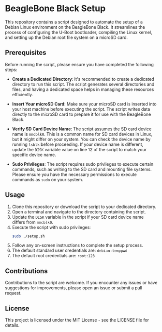 # BeagleBone Black Setup

This repository contains a script designed to automate the setup of a Debian Linux environment on the BeagleBone Black. It streamlines the process of configuring the U-Boot bootloader, compiling the Linux kernel, and setting up the Debian root file system on a microSD card.

## Prerequisites

Before running the script, please ensure you have completed the following steps:

- **Create a Dedicated Directory**: It's recommended to create a dedicated directory to run this script. The script generates several directories and files, and having a dedicated space helps in managing these resources efficiently.

- **Insert Your microSD Card**: Make sure your microSD card is inserted into your host machine before executing the script. The script writes data directly to the microSD card to prepare it for use with the BeagleBone Black.

- **Verify SD Card Device Name**: The script assumes the SD card device name is `mmcblk0`. This is a common name for SD card devices in Linux, but it might differ on your system. You can check the device name by running `lsblk` before proceeding. If your device name is different, update the `DISK` variable value on line 12 of the script to match your specific device name.

- **Sudo Privileges**: The script requires sudo privileges to execute certain commands, such as writing to the SD card and mounting file systems. Please ensure you have the necessary permissions to execute commands as `sudo` on your system.

## Usage

1. Clone this repository or download the script to your dedicated directory.
2. Open a terminal and navigate to the directory containing the script.
3. Update the `DISK` variable in the script if your SD card device name differs from `mmcblk0`.
4. Execute the script with sudo privileges:
    ```bash
    sudo ./setup.sh
    ```
5. Follow any on-screen instructions to complete the setup process.
6. The default standard user credentials are: `debian:temppwd`
7. The default root credentials are: `root:123`

## Contributions

Contributions to the script are welcome. If you encounter any issues or have suggestions for improvements, please open an issue or submit a pull request.

## License

This project is licensed under the MIT License - see the LICENSE file for details.
